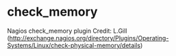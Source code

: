 check_memory
============

Nagios check_memory plugin
Credit: L.Gill (http://exchange.nagios.org/directory/Plugins/Operating-Systems/Linux/check-physical-memory/details)
